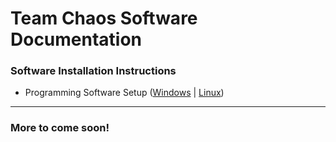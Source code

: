 # Team Chaos Software Documentation

### Software Installation Instructions
- Programming Software Setup ([Windows](https://github.com/TeamChaos1421/ChaosDocs/blob/master/Windows%20Development%20Installation.md) | [Linux](https://github.com/TeamChaos1421/ChaosDocs/blob/master/Ubuntu%20Development%20Installation.md))
 
 ***

### More to come soon!